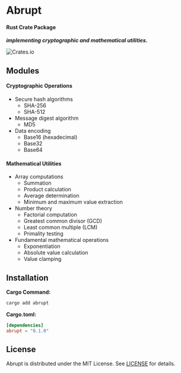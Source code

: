 # Abrupt
#### Rust Crate Package
***implementing cryptographic and mathematical utilities.***

![Crates.io](https://img.shields.io/crates/v/abrupt)

## Modules

#### Cryptographic Operations
- Secure hash algorithms
  - SHA-256
  - SHA-512
- Message digest algorithm
  - MD5
- Data encoding
  - Base16 (hexadecimal)
  - Base32
  - Base64

#### Mathematical Utilities
- Array computations
  - Summation
  - Product calculation
  - Average determination
  - Minimum and maximum value extraction
- Number theory
  - Factorial computation
  - Greatest common divisor (GCD)
  - Least common multiple (LCM)
  - Primality testing
- Fundamental mathematical operations
  - Exponentiation
  - Absolute value calculation
  - Value clamping

## Installation

**Cargo Command:**
```sh
cargo add abrupt
```

**Cargo.toml:**
```toml
[dependencies]
abrupt = "0.1.0"
```

## License

Abrupt is distributed under the MIT License. See [LICENSE](LICENSE) for details.
